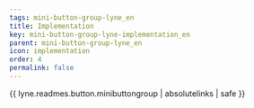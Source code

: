 ```yaml
---
tags: mini-button-group-lyne_en
title: Implementation
key: mini-button-group-lyne-implementation_en
parent: mini-button-group-lyne_en
icon: implementation
order: 4
permalink: false  
---
```

{{ lyne.readmes.button.minibuttongroup | absolutelinks | safe }}


